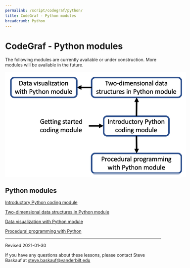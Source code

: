 ```yaml
---
permalink: /script/codegraf/python/
title: CodeGraf - Python modules
breadcrumb: Python
---
```


# CodeGraf - Python modules


The following modules are currently available or under construction. More modules will be available in the future.

<!-- Save for Web Slices (python.psd) -->
<div style="position:relative; left:0px; top:0px; width:585px; height:341px;">
	<div style="position:absolute; left:0px; top:0px; width:585px; height:20px;">
		<img src="images/python_01.gif" width="585" height="20" alt="">
	</div>
	<div style="position:absolute; left:0px; top:20px; width:18px; height:321px;">
		<img src="images/python_02.gif" width="18" height="321" alt="">
	</div>
	<div style="position:absolute; left:18px; top:20px; width:212px; height:64px;">
		<a href="viz"
			onmouseover="window.status='data viz with Python module';  return true;"
			onmouseout="window.status='';  return true;">
			<img src="images/python_03.gif" width="212" height="64" border="0" alt="data viz with Python module"></a>
	</div>
	<div style="position:absolute; left:230px; top:20px; width:49px; height:124px;">
		<img src="images/python_04.gif" width="49" height="124" alt="">
	</div>
	<div style="position:absolute; left:279px; top:20px; width:290px; height:64px;">
		<a href="twod"
			onmouseover="window.status='2D data structures with Python module';  return true;"
			onmouseout="window.status='';  return true;">
			<img src="images/python_05.gif" width="290" height="64" border="0" alt="2D data structures with Python module"></a>
	</div>
	<div style="position:absolute; left:569px; top:20px; width:16px; height:321px;">
		<img src="images/python_06.gif" width="16" height="321" alt="">
	</div>
	<div style="position:absolute; left:18px; top:84px; width:212px; height:60px;">
		<img src="images/python_07.gif" width="212" height="60" alt="">
	</div>
	<div style="position:absolute; left:279px; top:84px; width:290px; height:60px;">
		<img src="images/python_08.gif" width="290" height="60" alt="">
	</div>
	<div style="position:absolute; left:18px; top:144px; width:89px; height:197px;">
		<img src="images/python_09.gif" width="89" height="197" alt="">
	</div>
	<div style="position:absolute; left:107px; top:144px; width:150px; height:63px;">
		<a href="../startcoding"
			onmouseover="window.status='Getting started coding module';  return true;"
			onmouseout="window.status='';  return true;">
			<img src="images/python_10.gif" width="150" height="63" border="0" alt="Getting started coding module"></a>
	</div>
	<div style="position:absolute; left:257px; top:144px; width:61px; height:119px;">
		<img src="images/python_11.gif" width="61" height="119" alt="">
	</div>
	<div style="position:absolute; left:318px; top:144px; width:209px; height:63px;">
		<a href="intro"
			onmouseover="window.status='Intro Python coding module';  return true;"
			onmouseout="window.status='';  return true;">
			<img src="images/python_12.gif" width="209" height="63" border="0" alt="Intro Python coding module"></a>
	</div>
	<div style="position:absolute; left:527px; top:144px; width:42px; height:119px;">
		<img src="images/python_13.gif" width="42" height="119" alt="">
	</div>
	<div style="position:absolute; left:107px; top:207px; width:150px; height:134px;">
		<img src="images/python_14.gif" width="150" height="134" alt="">
	</div>
	<div style="position:absolute; left:318px; top:207px; width:209px; height:56px;">
		<img src="images/python_15.gif" width="209" height="56" alt="">
	</div>
	<div style="position:absolute; left:257px; top:263px; width:22px; height:78px;">
		<img src="images/python_16.gif" width="22" height="78" alt="">
	</div>
	<div style="position:absolute; left:279px; top:263px; width:290px; height:65px;">
		<a href="procedural"
			onmouseover="window.status='Procedural programming with Python module';  return true;"
			onmouseout="window.status='';  return true;">
			<img src="images/python_17.gif" width="290" height="65" border="0" alt="Procedural programming with Python module"></a>
	</div>
	<div style="position:absolute; left:279px; top:328px; width:290px; height:13px;">
		<img src="images/python_18.gif" width="290" height="13" alt="">
	</div>
</div>
<!-- End Save for Web Slices -->

## Python modules

[Introductory Python coding module](intro)

[Two-dimensional data structures in Python module](twod)

[Data visualization with Python module](viz)

[Procedural programming with Python](procedural)

----

Revised 2021-01-30

If you have any questions about these lessons, please contact Steve Baskauf at [steve.baskauf@vanderbilt.edu](mailto:steve.baskauf@vanderbilt.edu)
